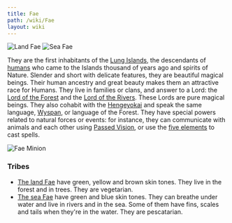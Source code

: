 ```yaml
---
title: Fae
path: /wiki/Fae
layout: wiki
---
```


![Land Fae](/static/wiki/Spirit_Folk_of_the_Forest_(Land).jpg "fig:Land Fae") 
![Sea Fae](/static/wiki/Spirit_Folk_of_the_Sea.png "fig:Sea Fae") 

They are the first
inhabitants of the [Lung Islands](/wiki/Moromah_Island "wikilink"), the
descendants of [humans](humans "wikilink") who came to the Islands
thousand of years ago and spirits of Nature. Slender and short with
delicate features, they are beautiful magical beings. Their human
ancestry and great beauty makes them an attractive race for Humans. They
live in families or clans, and answer to a Lord: the [Lord of the
Forest](/wiki/Lord_of_the_Forest "wikilink") and the [Lord of the
Rivers](/wiki/Lord_of_the_Rivers "wikilink"). These Lords are pure magical
beings. They also cohabit with the [Hengeyokai](/wiki/Hengeyokai "wikilink")
and speak the same language, [Wyspan](/wiki/Wyspan "wikilink"), or language of
the Forest. They have special powers related to natural forces or
events: for instance, they can communicate with animals and each other
using [Passed Vision](/wiki/Passed_Vision "wikilink"), or use the [five
elements](/wiki/Five_Elements "wikilink") to cast spells.

![Fae Minion](/static/wiki/FaeMinion.png "fig:Fae Minion") 

### Tribes

-   [The land Fae](/wiki/Land_Fae "wikilink") have green, yellow and brown
    skin tones. They live in the forest and in trees. They are
    vegetarian.
-   [The sea Fae](/wiki/Sea_Fae "wikilink") have green and blue skin tones.
    They can breathe under water and live in rivers and in the sea. Some
    of them have fins, scales and tails when they're in the water. They
    are pescatarian.
